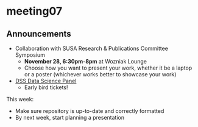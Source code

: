 # meeting07

## Announcements

- Collaboration with SUSA Research & Publications Committee Symposium
  - **November 28, 6:30pm-8pm** at Wozniak Lounge
  - Choose how you want to present your work, whether it be a laptop or a poster (whichever works better to showcase your work)
- [DSS Data Science Panel](https://www.facebook.com/events/282695119027448/)
  - Early bird tickets!


This week:

- Make sure repository is up-to-date and correctly formatted
- By next week, start planning a presentation

